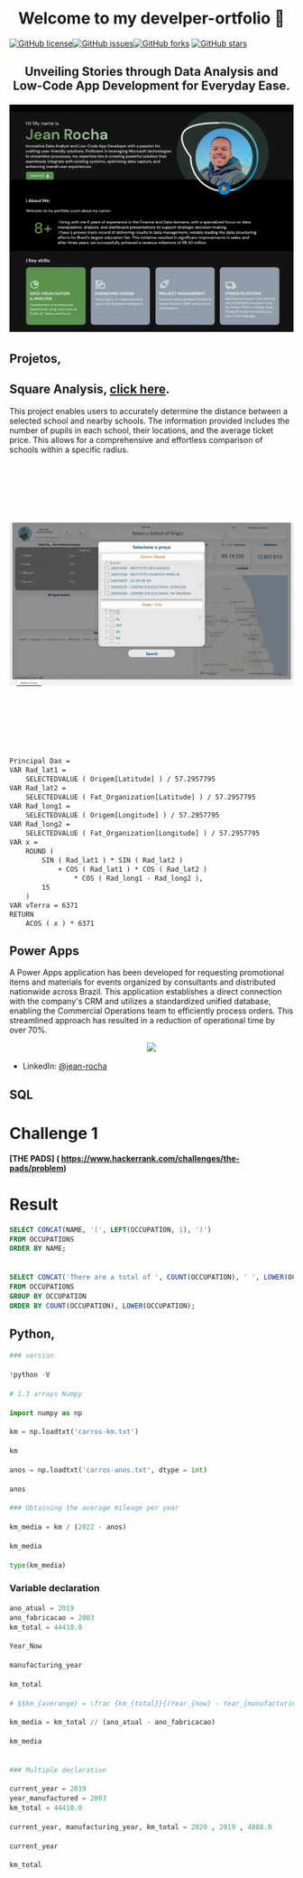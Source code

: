 <h1 align="center">Welcome to my develper-ortfolio 👋</h1>
<a href="https://github.com/1hanzla100/developer-portfolio/blob/main/LICENSE"><img alt="GitHub license" src="https://img.shields.io/github/license/1hanzla100/developer-portfolio"></a><a href="https://github.com/1hanzla100/developer-portfolio/issues"><img alt="GitHub issues" src="https://img.shields.io/github/issues/1hanzla100/developer-portfolio"></a><a href="https://github.com/1hanzla100/developer-portfolio/network"><img alt="GitHub forks" src="https://img.shields.io/github/forks/1hanzla100/developer-portfolio"></a> <a href="https://github.com/1hanzla100/developer-portfolio/stargazers"><img alt="GitHub stars" src="https://img.shields.io/github/stars/1hanzla100/developer-portfolio"></a>

<h2 align = "center">  Unveiling Stories through Data Analysis and Low-Code App Development for Everyday Ease. 

<p align="center">
  <kbd>
    <img src="https://github.com/jean-rocha1/MyPortfolio/blob/main/Portoflio%20-%20Dark.png"></img>
  </kbd>
</p>

## Projetos, 

## Square Analysis, **[click here](https://app.powerbi.com/reportEmbed?reportId=fc7abf58-d2d1-4802-9bfc-ccd80abb21ad&autoAuth=true&ctid=30cb66b6-2919-4c93-b208-6b8e8cefdd39/)**.
This project enables users to accurately determine the distance between a selected school and nearby schools. The information provided includes the number of pupils in each school, their locations, and the average ticket price. This allows for a comprehensive and effortless comparison of schools within a specific radius. 

<p align="center">
  <kbd>
    <img src="https://github.com/jean-rocha1/MyPortfolio/blob/main/Design%20sem%20nome.gif"></img>
  </kbd>
</p>

```DAX
Principal Dax = 
VAR Rad_lat1 =
    SELECTEDVALUE ( Origem[Latitude] ) / 57.2957795
VAR Rad_lat2 =
    SELECTEDVALUE ( Fat_Organization[Latitude] ) / 57.2957795
VAR Rad_long1 =
    SELECTEDVALUE ( Origem[Longitude] ) / 57.2957795
VAR Rad_long2 =
    SELECTEDVALUE ( Fat_Organization[Longitude] ) / 57.2957795
VAR x =
    ROUND (
        SIN ( Rad_lat1 ) * SIN ( Rad_lat2 )
            + COS ( Rad_lat1 ) * COS ( Rad_lat2 )
                * COS ( Rad_long1 - Rad_long2 ),
        15
    )
VAR vTerra = 6371
RETURN
    ACOS ( x ) * 6371

````
## Power Apps


A Power Apps application has been developed for requesting promotional items and materials for events organized by consultants and distributed nationwide across Brazil. This application establishes a direct connection with the company's CRM and utilizes a standardized unified database, enabling the Commercial Operations team to efficiently process orders. This streamlined approach has resulted in a reduction of operational time by over 70%.

<p align="center">
  <kbd>
    <img src="https://github.com/jean-rocha1/MyPortfolio/blob/main/Design%20sem%20nome%20(1).gif"></img>
  </kbd>
</p>


- LinkedIn: [@jean-rocha](https://linkedin.com/in/jean-rocha)

## SQL 
# Challenge 1 

**[THE PADS] ( https://www.hackerrank.com/challenges/the-pads/problem)**  

# Result
```SQL 
SELECT CONCAT(NAME, '(', LEFT(OCCUPATION, 1), ')')
FROM OCCUPATIONS
ORDER BY NAME;


SELECT CONCAT('There are a total of ', COUNT(OCCUPATION), ' ', LOWER(OCCUPATION), 's.')
FROM OCCUPATIONS
GROUP BY OCCUPATION
ORDER BY COUNT(OCCUPATION), LOWER(OCCUPATION);
```

## Python, 

```Python 
### version

!python -V

# 1.3 arrays Numpy

import numpy as np

km = np.loadtxt('carros-km.txt')

km

anos = np.loadtxt('carros-anos.txt', dtype = int)

anos

### Obtaining the average mileage per year

km_media = km / (2022 - anos)

km_media

type(km_media)

```

### Variable declaration


```Python 
ano_atual = 2019
ano_fabricacao = 2003
km_total = 44410.0

Year_Now

manufacturing_year

km_total

# $$km_{averange} = \frac {km_{total}}{(Year_{now} - Year_{manufacturing})}$$

km_media = km_total // (ano_atual - ano_fabricacao)

km_media


### Multiple declaration

current_year = 2019
year_manufactured = 2003
km_total = 44410.0

current_year, manufacturing_year, km_total = 2020 , 2019 , 4888.0

current_year

km_total



